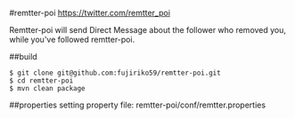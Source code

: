#remtter-poi
https://twitter.com/remtter_poi

Remtter-poi will send Direct Message about the follower who removed you, while you've followed remtter-poi.

##build

    $ git clone git@github.com:fujiriko59/remtter-poi.git
    $ cd remtter-poi
    $ mvn clean package

##properties setting
property file: remtter-poi/conf/remtter.properties<br>
